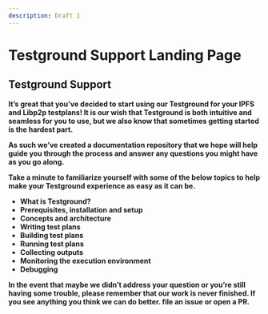 ```yaml
---
description: Draft 1
---
```


# Testground Support Landing Page

## **Testground Support**

**It’s great that you’ve decided to start using our Testground for your IPFS and Libp2p testplans!  It is our wish that Testground is both intuitive and seamless for you to use, but we also know that sometimes getting started is the hardest part.**  


**As such we’ve created a documentation repository that we hope will  help guide you through the process and answer any questions you might have as you go along.**    


**Take a minute to familiarize yourself with some of the below topics to help make your Testground experience as easy as it can be.**  


* **What is Testground?** 
* **Prerequisites, installation and setup** 
* **Concepts and architecture** 
* **Writing test plans**
* **Building test plans** 
* **Running test plans** 
* **Collecting outputs** 
* **Monitoring the execution environment** 
* **Debugging** 

**In the event that maybe we didn’t address your question or you’re still having some trouble, please remember that our work is never finished. If you see anything you think we can do better. file an issue or open a PR.**   


